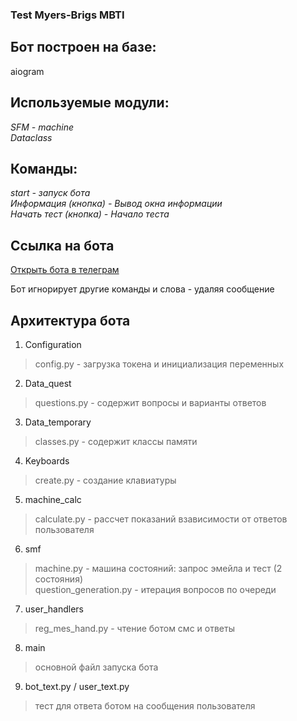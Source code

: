 ### Test Myers-Brigs MBTI

## Бот построен на базе:
aiogram

## Используемые модули:
*SFM - machine*  
*Dataclass*

## Команды:
*start - запуск бота*  
*Информация (кнопка) - Вывод окна информации*  
*Начать тест (кнопка) - Начало теста*

## Ссылка на бота
[Открыть бота в телеграм](https://t.me/mayers_briggs_mbti_bot)

Бот игнорирует другие команды и слова - удаляя сообщение

## Архитектура бота  
1. Configuration
> config.py - загрузка токена и инициализация переменных

2. Data_quest
> questions.py - содержит вопросы и варианты ответов

3. Data_temporary
> classes.py - содержит классы памяти

4. Keyboards
> create.py - создание клавиатуры

5. machine_calc
> calculate.py - рассчет показаний взависимости от ответов пользователя

6. smf
> machine.py - машина состояний: запрос эмейла и тест (2 состояния)  
question_generation.py - итерация вопросов по очереди

7. user_handlers
> reg_mes_hand.py - чтение ботом смс и ответы

8. main
> основной файл запуска бота

9. bot_text.py / user_text.py
> тест для ответа ботом на сообщения пользователя

